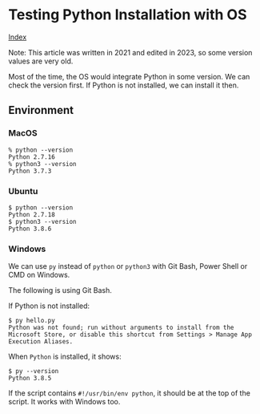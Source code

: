 # Testing Python Installation with OS

[Index](index.md)

Note: This article was written in 2021 and edited in 2023, so some version values are very old.

Most of the time, the OS would integrate Python in some version. We can check the version first. If Python is not installed, we can install it then.

## Environment

### MacOS

``` plaintext
% python --version
Python 2.7.16
% python3 --version
Python 3.7.3
```

### Ubuntu

``` plaintext
$ python --version
Python 2.7.18
$ python3 --version
Python 3.8.6
```

### Windows

We can use ``py`` instead of ``python`` or ``python3`` with Git Bash, Power Shell or CMD on Windows.

The following is using Git Bash.

If Python is not installed:

``` plaintext
$ py hello.py
Python was not found; run without arguments to install from the Microsoft Store, or disable this shortcut from Settings > Manage App Execution Aliases.
```

When ``Python`` is installed, it shows:

``` plaintext
$ py --version
Python 3.8.5
```

If the script contains ``#!/usr/bin/env python``, it should be at the top of the script. It works with Windows too.
